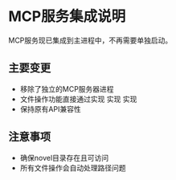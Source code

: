 # MCP服务集成说明

MCP服务现已集成到主进程中，不再需要单独启动。

## 主要变更
- 移除了独立的MCP服务器进程
- 文件操作功能直接通过实现
实现
实现
- 保持原有API兼容性

## 注意事项
- 确保novel目录存在且可访问
- 所有文件操作会自动处理路径问题